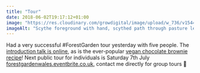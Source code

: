 ```yaml
---
title: "Tour"
date: 2018-06-02T19:17:12+01:00
image: "https://res.cloudinary.com/growdigital/image/upload/w_736/v1544218777/scythe-41796487824.jpg"
imageAlt: "Scythe foreground with hand, scythed path through pasture leading to gate in distance, trees at end"
---
```


Had a very successful #ForestGarden tour yesterday with five people. The [introduction talk is online](https://www.forestgarden.wales/talks/intro/#1), as is the ever-popular [vegan chocolate brownie recipe](http://simp.ly/publish/L624C8)! Next public tour for individuals is Saturday 7th July [forestgardenwales.eventbrite.co.uk](https://forestgardenwales.eventbrite.co.uk/), contact me directly for group tours 🙂
